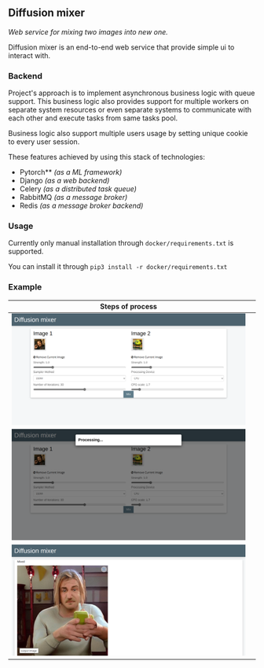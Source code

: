 ## Diffusion mixer
*Web service for mixing two images into new one.*

Diffusion mixer is an end-to-end web service that provide simple ui to interact with.

### Backend
Project's approach is to implement asynchronous business logic with queue support. 
This business logic also provides support for multiple workers on separate system resources or 
even separate systems to communicate with each other and execute tasks from same tasks pool. 

Business logic also support multiple users usage by setting unique cookie to every user session.

These features achieved by using this stack of technologies:
 - Pytorch** *(as a ML framework)*
 - Django *(as a web backend)*
 - Celery *(as a distributed task queue)*
 - RabbitMQ *(as a message broker)*
 - Redis *(as a message broker backend)*

<!-- ** *Keras backend is Tensorflow* -->

### Usage

Currently only manual installation through `docker/requirements.txt` is supported.

You can install it through `pip3 install -r docker/requirements.txt`


### Example
| Steps of process             |   |
:-------------------------:|:-------------------------:
![ET_upload](docs/diff_mix_upload.png ) |
![ET_uploaded](docs/diff_mix_proc.png) |
![ET_processing](docs/diff_mix_res.png) |





